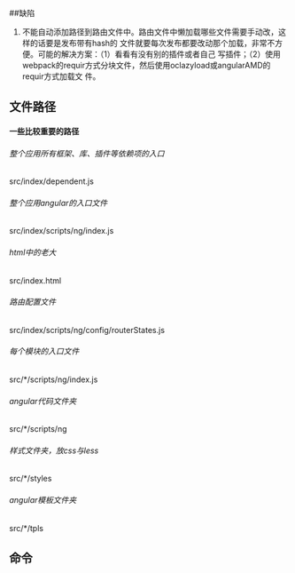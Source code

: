 ##缺陷
1. 不能自动添加路径到路由文件中。路由文件中懒加载哪些文件需要手动改，这样的话要是发布带有hash的
    文件就要每次发布都要改动那个加载，非常不方便。可能的解决方案：（1）看看有没有别的插件或者自己
    写插件；（2）使用webpack的requir方式分块文件，然后使用oclazyload或angularAMD的requir方式加载文
    件。

## 文件路径
#### 一些比较重要的路径
###### 整个应用所有框架、库、插件等依赖项的入口
src/index/dependent.js
###### 整个应用angular的入口文件
src/index/scripts/ng/index.js
###### html中的老大
src/index.html
###### 路由配置文件
src/index/scripts/ng/config/routerStates.js
###### 每个模块的入口文件
src/*/scripts/ng/index.js
###### angular代码文件夹
src/*/scripts/ng
###### 样式文件夹，放css与less
src/*/styles
###### angular模板文件夹
src/*/tpls

## 命令